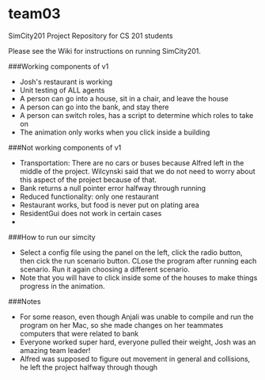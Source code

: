 team03
======

SimCity201 Project Repository for CS 201 students

Please see the Wiki for instructions on running SimCity201.


###Working components of v1
  + Josh's restaurant is working
  + Unit testing of ALL agents
  + A person can go into a house, sit in a chair, and leave the house
  + A person can go into the bank, and stay there
  + A person can switch roles, has a script to determine which roles to take on
  + The animation only works when you click inside a building
  
  



###Not working components of v1
  + Transportation: There are no cars or buses because Alfred left in the middle of the project. Wilcynski said that we do not need to worry about this aspect of the project because of that.
  + Bank returns a null pointer error halfway through running
  + Reduced functionality: only one restaurant
  + Restaurant works, but food is never put on plating area
  + ResidentGui does not work in certain cases
  + 


###How to run our simcity
  + Select a config file using the panel on the left, click the radio button, then cick the run scenario button. CLose the program after running each scenario. Run it again choosing a different scenario. 
  + Note that you will have to click inside some of the houses to make things progress in the animation. 

###Notes
  + For some reason, even though Anjali was unable to compile and run the program on her Mac, so she made changes on her teammates computers that were related to bank
  + Everyone worked super hard, everyone pulled their weight, Josh was an amazing team leader!
  + Alfred was supposed to figure out movement in general and collisions, he left the project halfway through though


